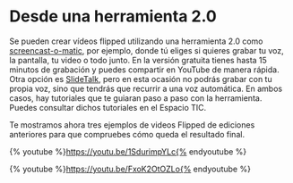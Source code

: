 # Desde una herramienta 2.0

Se pueden crear vídeos flipped utilizando una herramienta 2.0 como [screencast-o-matic](http://screencast-o-matic.com/home), por ejemplo, donde tú eliges si quieres grabar tu voz, la pantalla, tu video o todo junto. En la versión gratuita tienes hasta 15 minutos de grabación y puedes compartir en YouTube de manera rápida. Otra opción es [SlideTalk](http://slidetalk.net/), pero en esta ocasión no podrás grabar con tu propia voz, sino que tendrás que recurrir a una voz automática. En ambos casos, hay tutoriales que te guiaran paso a paso con la herramienta.  Puedes consultar dichos tutoriales en el Espacio TIC.

Te mostramos ahora tres ejemplos de videos Flipped de ediciones anteriores para que compruebes cómo queda el resultado final.

{% youtube %}https://youtu.be/1SdurimpYLc{% endyoutube %}

{% youtube %}https://youtu.be/FxoK2OtOZLo{% endyoutube %}
